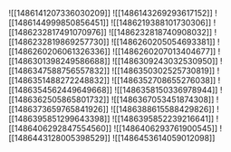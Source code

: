 ![[1486141207336030209]]
![[1486143269293617152]]
![[1486144999850856451]]
![[1486219388101730306]]
![[1486232817491070976]]
![[1486232818740908032]]
![[1486232819869257730]]
![[1486260205054693381]]
![[1486260206061326336]]
![[1486260207013404677]]
![[1486301398249586688]]
![[1486309243032530950]]
![[1486347588756557832]]
![[1486350302525730819]]
![[1486351488272248832]]
![[1486352708655276038]]
![[1486354562449649668]]
![[1486358150336978944]]
![[1486362505865801732]]
![[1486367053451874308]]
![[1486373659765841926]]
![[1486388615588429826]]
![[1486395851299643398]]
![[1486395852239216641]]
![[1486406292847554560]]
![[1486406293761900545]]
![[1486443128005398529]]
![[1486453614059012098]]
